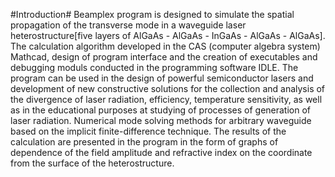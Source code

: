 #Introduction#
Beamplex program is designed to simulate the spatial propagation of the transverse mode in a waveguide laser heterostructure[five layers of AlGaAs - AlGaAs - InGaAs - AlGaAs - AlGaAs]. The calculation algorithm developed in the  CAS (computer algebra system) Mathcad, design of program interface and the creation of executables and debugging moduls conducted in the programming software IDLE. The program can be used in the design of powerful semiconductor lasers and development of new constructive solutions for the collection and analysis of the divergence of laser radiation, efficiency, temperature sensitivity, as well as in the educational purposes at studying of processes of generation of laser radiation.
Numerical mode solving methods for arbitrary waveguide based on the implicit finite-difference technique. The results of the calculation are presented in the program in the form of graphs of dependence of the field amplitude and refractive index on the coordinate from the surface of the heterostructure.
